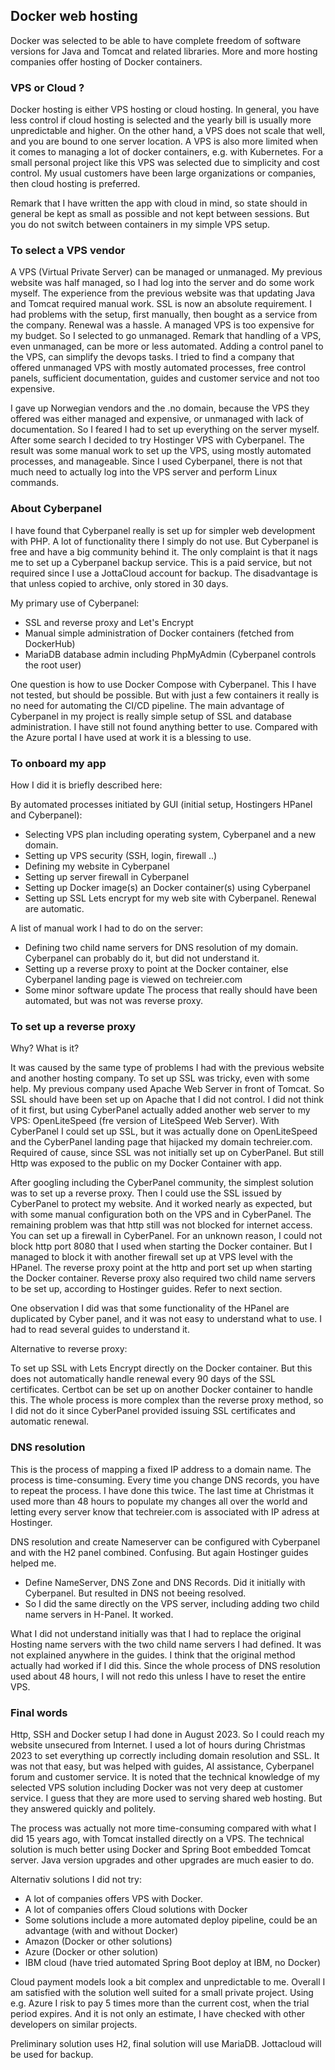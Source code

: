 ## Docker web hosting

Docker was selected to be able to have complete freedom of software versions for Java and Tomcat and related libraries.
More and more hosting companies offer hosting of Docker containers.

### VPS or Cloud ?

Docker hosting is either VPS hosting or cloud hosting.
In general, you have less control if cloud hosting is selected and the yearly bill is usually more unpredictable and
higher. On the other hand, a VPS does not scale that well, and you are bound to one server location.
A VPS is also more limited when it comes to managing a lot of docker containers, e.g. with Kubernetes.
For a small personal project like this VPS was selected due to simplicity and cost control.
My usual customers have been large organizations or companies, then cloud hosting is preferred.

Remark that I have written the app with cloud in mind, so state should in general be kept as small as possible and
not kept between sessions. But you do not switch between containers in my simple VPS setup.

### To select a VPS vendor

A VPS (Virtual Private Server) can be managed or unmanaged.
My previous website was half managed, so I had log into the server and do some work myself.
The experience from the previous website was that updating Java and Tomcat required manual work.
SSL is now an absolute requirement. I had problems with the setup,
first manually, then bought as a service from the company. Renewal was a hassle.
A managed VPS is too expensive for my budget. So I selected to go unmanaged.
Remark that handling of a VPS, even unmanaged, can be more or less automated.
Adding a control panel to the VPS, can simplify the devops tasks.
I tried to find a company that offered unmanaged VPS with mostly automated processes, free control panels,
sufficient documentation, guides and customer service and not too expensive.

I gave up Norwegian vendors and the .no domain, because the VPS they offered was either
managed and expensive, or unmanaged with lack of documentation. So I feared I had to
set up everything on the server myself. After some search I decided to try Hostinger VPS with Cyberpanel.
The result was some manual work to set up the VPS, using mostly automated processes, and manageable. 
Since I used Cyberpanel, there is not that much need to actually log into the VPS server and perform Linux commands.

### About Cyberpanel

I have found that Cyberpanel really is set up for simpler web development with PHP. A lot of functionality
there I simply do not use. But Cyberpanel is free and have a big community behind it. The only complaint is that
it nags me to set up a Cyberpanel backup service. This is a paid service, but not required since
I use a JottaCloud account for backup. The disadvantage is that unless copied to archive, only stored in 30 days.

My primary use of Cyberpanel:

- SSL and reverse proxy and Let's Encrypt
- Manual simple administration of Docker containers (fetched from DockerHub)
- MariaDB database admin including PhpMyAdmin (Cyberpanel controls the root user)

One question is how to use Docker Compose with Cyberpanel. This I have not tested, but should be
possible. But with just a few containers it really is no need for automating the CI/CD pipeline.
The main advantage of Cyberpanel in my project is really simple setup of SSL and database administration.
I have still not found anything better to use. Compared with the Azure portal I have used at work it is a blessing to use.

### To onboard my app

How I did it is briefly described here:

By automated processes initiated by GUI (initial setup, Hostingers HPanel and Cyberpanel):
- Selecting VPS plan including operating system, Cyberpanel and a new domain.
- Setting up VPS security (SSH, login, firewall ..)
- Defining my website in Cyberpanel
- Setting up server firewall in Cyberpanel
- Setting up Docker image(s) an Docker container(s) using Cyberpanel
- Setting up SSL Lets encrypt for my web site with Cyberpanel. Renewal are automatic.

A list of manual work I had to do on the server:
- Defining two child name servers for DNS resolution of my domain. Cyberpanel can probably do it, but did not understand it.
- Setting up a reverse proxy to point at the Docker container, else Cyberpanel landing page is viewed on techreier.com
- Some minor software update
The process that really should have been automated, but was not was reverse proxy.

### To set up a reverse proxy

Why? What is it?

It was caused by the same type of problems I had with the previous website and another hosting company.
To set up SSL was tricky, even with some help.
My previous company used Apache Web Server in front of Tomcat. So SSL should have been set up on Apache
that I did not control. I did not think of it first, but using CyberPanel actually added another web server to
my VPS: OpenLiteSpeed (fre version of LiteSpeed Web Server). With CyberPanel I could set up SSL, but it was actually
done on OpenLiteSpeed and the CyberPanel landing page that hijacked my domain techreier.com. 
Required of cause, since SSL was not initially set up on CyberPanel.
But still Http was exposed to the public on my Docker Container with app. 

After googling including the CyberPanel community, the simplest solution was to set up a reverse proxy. 
Then I could use the SSL issued by CyberPanel to protect my website. And it worked nearly as expected, but with some
manual configuration both on the VPS and in CyberPanel. The remaining problem was that http still was not blocked for
internet access. You can set up a firewall in CyberPanel. For an unknown reason, I could not block http port 8080 that
I used when starting the Docker container. But I managed to block it with another firewall set up at VPS level with the
HPanel. The reverse proxy point at the http and port set up when starting the Docker container.
Reverse proxy also required two child name servers to be set up, according to Hostinger guides.
Refer to next section.

One observation I did was that some functionality of the HPanel are duplicated by Cyber panel, and it was not
easy to understand what to use. I had to read several guides to understand it.

Alternative to reverse proxy:

To set up SSL with Lets Encrypt directly on the Docker container. But this does not automatically handle renewal
every 90 days of the SSL certificates. Certbot can be set up on another Docker container to handle this.
The whole process is more complex than the reverse proxy method, so I did not do it since CyberPanel provided 
issuing SSL certificates and automatic renewal.

### DNS resolution

This is the process of mapping a fixed IP address to a domain name. The process is time-consuming.
Every time you change DNS records, you have to repeat the process. I have done this twice.
The last time at Christmas it used more than 48 hours to populate my changes all over the world 
and letting every server know that techreier.com is associated with IP adress at Hostinger.

DNS resolution and create Nameserver can be configured with Cyberpanel and with the H2 panel combined. Confusing.
But again Hostinger guides helped me.

- Define NameServer, DNS Zone and DNS Records. Did it initially with Cyberpanel. But resulted in DNS not beeing resolved.
- So I did the same directly on the VPS server, including adding two child name servers in H-Panel. It worked.

What I did not understand initially was that I had to replace the original Hosting name servers with the two
child name servers I had defined. It was not explained anywhere in the guides. I think that the original
method actually had worked if I did this. Since the whole process of DNS resolution used about 48 hours,
I will not redo this unless I have to reset the entire VPS.

### Final words

Http, SSH and Docker setup I had done in August 2023. So I could reach my website unsecured from Internet.
I used a lot of hours during Christmas 2023 to set everything up correctly including domain resolution and SSL.
It was not that easy, but was helped with guides, AI assistance, Cyberpanel forum and customer service.
It is noted that the technical knowledge of my selected VPS solution including Docker was not very deep at customer service.
I guess that they are more used to serving shared web hosting. But they answered quickly and politely.

The process was actually not more time-consuming compared with what I did 15 years ago, with Tomcat installed directly
on a VPS. The technical solution is much better using Docker and Spring Boot embedded Tomcat server.
Java version upgrades and other upgrades are much easier to do.

Alternativ solutions I did not try:
- A lot of companies offers VPS with Docker.
- A lot of companies offers Cloud solutions with Docker
- Some solutions include a more automated deploy pipeline, could be an advantage (with and without Docker)
- Amazon (Docker or other solutions)
- Azure (Docker or other solution)
- IBM cloud (have tried automated Spring Boot deploy at IBM, no Docker)

Cloud payment models look a bit complex and unpredictable to me.
Overall I am satisfied with the solution well suited for a small private project.
Using e.g. Azure I risk to pay 5 times more than the current cost, when the trial period expires.
And it is not only an estimate, I have checked with other developers on similar projects. 

Preliminary solution uses H2, final solution will use MariaDB. Jottacloud will be used for backup.  